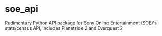 soe_api
=======

Rudimentary Python API package for Sony Online Entertainment (SOE)'s stats/census API, includes Planetside 2 and Everquest 2
